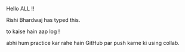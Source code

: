 Hello ALL !!

Rishi Bhardwaj has typed this.

to kaise hain aap log !

abhi hum practice kar rahe hain GitHub par push karne ki using collab.
